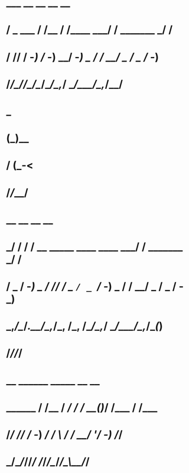 #     ___      __    __         __              __             
#    / _ \___ / /__ / /____ ___/ / _______  ___/ /__           
#   / // / -_) / -_) __/ -_) _  / / __/ _ \/ _  / -_)          
#  /____/\__/_/\__/\__/\__/\_,_/  \__/\___/\_,_/\__/           
#                                                              
#     _                                                        
#    (_)__                                                     
#   / (_-<                                                     
#  /_/___/                                                     
#                                                              
#       __    __                         __              __    
#   ___/ /__ / /  __ _____ ____ ____ ___/ / _______  ___/ /__  
#  / _  / -_) _ \/ // / _ `/ _ `/ -_) _  / / __/ _ \/ _  / -_) 
#  \_,_/\__/_.__/\_,_/\_, /\_, /\__/\_,_/  \__/\___/\_,_/\__(_)
#                    /___//___/                                
#                                                              
#                                                              
#                                                              
#                                                              
#                                                              
#           __    ______  _____     __       __                
#   ______ / /__ / _/ _/ / __(_)___/ /_____ / /___             
#  /___/ // / -_) _/ _/ _\ \/ / __/  '_/ -_) /___/             
#      \___/\__/_//_/  /___/_/\__/_/\_\\__/_/                  
#                                                              
#                                                              
#                                                              
#                                                              
#                                                              
#                                                              
